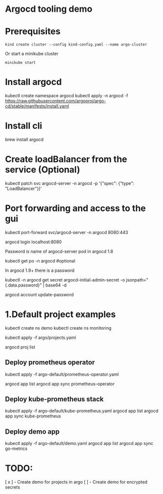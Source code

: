 # Argocd tooling demo

# Prerequisites
```
kind create cluster --config kind-config.yaml --name argo-cluster
```
Or start a minikube cluster

```
minikube start
```

# Install argocd
kubectl create namespace argocd
kubectl apply -n argocd -f https://raw.githubusercontent.com/argoproj/argo-cd/stable/manifests/install.yaml

# Install cli 
brew install argocd


# Create loadBalancer from the service (Optional)
kubectl patch svc argocd-server -n argocd -p '{"spec": {"type": "LoadBalancer"}}'


# Port forwarding and access to the gui
kubectl port-forward svc/argocd-server -n argocd 8080:443

argocd login localhost:8080 

Password is name of argocd-server pod in argocd 1.8

kubectl get po -n argocd  #optional

In argocd 1.9+ there is a password

kubectl -n argocd get secret argocd-initial-admin-secret -o jsonpath="{.data.password}" | base64 -d



argocd account update-password

# 1.Default project examples
kubectl create ns demo
kubectl create ns monitoring

kubectl apply -f argo/projects.yaml

argocd proj list



## Deploy prometheus operator
kubectl apply -f argo-default/prometheus-operator.yaml

argocd app list
argocd app sync prometheus-operator

## Deploy kube-prometheus stack
kubectl apply -f argo-default/kube-prometheus.yaml
argocd app list
argocd app sync kube-prometheus

## Deploy demo app
kubectl apply -f argo-default/demo.yaml
argocd app list
argocd app sync go-metrics




# TODO: 
[ x ] - Create demo for projects in argo
[ ] - Create demo for encrypted secrets